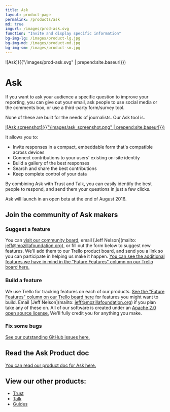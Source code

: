 ```yaml
---
title: Ask
layout: product-page
permalink: /products/ask
md: true
imgurl: /images/prod-ask.svg
function: "Invite and display specific information"
bg-img-lg: /images/product-lg.jpg
bg-img-md: /images/product-md.jpg
bg-img-sm: /images/product-sm.jpg
---
```


![Ask]({{"/images/prod-ask.svg" | prepend:site.baseurl}})

# Ask 

If you want to ask your audience a specific question to improve your reporting, you can give out your email, ask people to use social media or the comments box, or use a third-party form/survey tool.

None of these are built for the needs of journalists. Our Ask tool is. 

[![Ask screenshot]({{"/images/ask_screenshot.png" | prepend:site.baseurl}})](/images/ask_screenshot.png "[IMAGE] A screenshot of the form builder screen of our Ask tool")

It allows you to:

* Invite responses in a compact, embeddable form that's compatible across devices
* Connect contributions to your users' existing on-site identity 
* Build a gallery of the best responses 
* Search and share the best contributions 
* Keep complete control of your data

By combining Ask with Trust and Talk, you can easily identify the best people to respond, and send them your questions in just a few clicks.

Ask will launch in an open beta at the end of August 2016. 


## Join the community of Ask makers

### Suggest a feature
You can [visit our community board](https://community.coralproject.net/c/the-coral-project/product-ask), email [Jeff Nelson](mailto: jeff@mozillafoundation.org), or fill out the form below to suggest new features. We'll add them to our Trello product board, and send you a link so you can participate in helping us make it happen. [You can see the additional features we have in mind in the "Future Features" column on our Trello board here.](https://trello.com/b/hAtt6ujX/ask) 

### Build a feature
We use Trello for tracking features on each of our products. [See the "Future Features" column on our Trello board here](https://trello.com/b/hAtt6ujX/ask) for features you might want to build. Email [Jeff Nelson](mailto: jeff@mozillafoundation.org) if you plan take any of these on. All of our software is created under an [Apache 2.0 open source license.](http://www.apache.org/licenses/LICENSE-2.0) We'll fully credit you for anything you make. 

### Fix some bugs
[See our outstanding GitHub issues here.](https://github.com/coralproject/ask/issues)

## Read the Ask Product doc

[You can read our product doc for Ask here.](https://coralproject.net/product-ask/)

## View our other products:
* [Trust](/products/trust)
* [Talk](/products/talk)
* [Guides](/products/guides)
